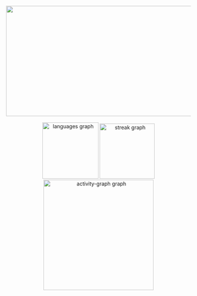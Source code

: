 <br clear="both">
<div align="center">
    <img  height="300" align="center" src="https://img.freepik.com/free-vector/flat-abstract-wireframe-background_23-2149001032.jpg?t=st=1724448603~exp=1724452203~hmac=bbbb37b7ddc98b964d890482c2e8a4b0da28004ae828d2ca689f7d14faa5f59d&w=826" alt="" width="910px">
</div>

<br clear="both">

<div align="center" >
  <img src="https://github-readme-stats.vercel.app/api/top-langs?username=ivanmartins090317&locale=en&hide_title=true&layout=compact&card_width=320&langs_count=12&theme=blueberry&hide_border=true&order=2" height="153" alt="languages graph"  />
  <img src="https://streak-stats.demolab.com?user=ivanmartins090317&locale=en&mode=daily&theme=gotham&hide_border=true&border_radius=0&order=3" height="150" alt="streak graph"  />
  <img src="https://github-readme-activity-graph.vercel.app/graph?username=ivanmartins090317&radius=16&theme=gotham&area=true&order=5&hide_border=true&hide_title=true" height="300" alt="activity-graph graph"  />
</div>

###
